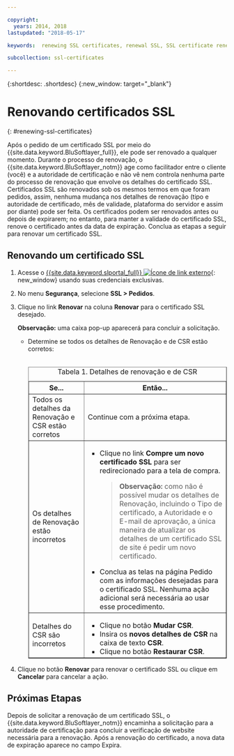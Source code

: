 ```yaml
---

copyright:
  years: 2014, 2018
lastupdated: "2018-05-17"

keywords:  renewing SSL certificates, renewal SSL, SSL certificate renewal process, renewing, renewal

subcollection: ssl-certificates

---
```


{:shortdesc: .shortdesc}
{:new_window: target="_blank"}

# Renovando certificados SSL
{: #renewing-ssl-certificates}

Após o pedido de um certificado SSL por meio do {{site.data.keyword.BluSoftlayer_full}}, ele pode ser
renovado a qualquer momento. Durante o processo de renovação, o {{site.data.keyword.BluSoftlayer_notm}} age como facilitador entre o cliente (você) e a autoridade de certificação e não vê nem controla nenhuma parte do processo de renovação que envolve os detalhes do certificado SSL. Certificados SSL são renovados sob os mesmos termos em que foram pedidos, assim, nenhuma mudança nos detalhes de renovação (tipo
e autoridade de certificado, mês de validade, plataforma do servidor e assim por diante) pode ser feita. Os certificados podem ser
renovados antes ou depois de expirarem; no entanto, para manter a validade do certificado SSL, renove o certificado antes da
data de expiração. Conclua as etapas a seguir para renovar um certificado SSL.

## Renovando um certificado SSL

1. Acesse o [{{site.data.keyword.slportal_full}} ![Ícone de link externo](../../icons/launch-glyph.svg "Ícone de link externo")](https://control.softlayer.com/){: new_window} usando suas credenciais exclusivas.
2. No menu **Segurança**, selecione **SSL > Pedidos**.
3. Clique no link **Renovar** na coluna **Renovar** para o certificado SSL desejado.

   **Observação:** uma caixa pop-up aparecerá para concluir a solicitação.  
   * Determine se todos os detalhes de Renovação e de CSR estão corretos:<br /><br /><table border="1"><caption>Tabela 1. Detalhes de renovação e de CSR</caption><tr><th>Se...</th><th>Então...</th></tr><tr><td>Todos os detalhes da Renovação e CSR estão corretos</td><td>Continue com a próxima etapa.</td></tr><tr><td>Os detalhes de Renovação estão incorretos</td><td><ul><li>Clique no link <strong>Compre um novo certificado SSL</strong> para ser redirecionado para a tela de compra.<br /><blockquote><strong>Observação:</strong> como não é possível mudar os detalhes de Renovação, incluindo o Tipo de certificado, a Autoridade e o E-mail de aprovação, a única maneira de atualizar os detalhes de um certificado SSL de site é pedir um novo certificado.</blockquote></li><li>Conclua as telas na página Pedido com as informações desejadas para o certificado SSL. Nenhuma ação adicional será necessária ao usar esse procedimento.</li></ul></td></tr><tr><td>Detalhes do CSR são incorretos</td><td><ul><li>Clique no botão **Mudar CSR**.</li><li>Insira os **novos detalhes de CSR** na caixa de texto **CSR**.</li><li>Clique no botão **Restaurar CSR**.</li></ul></td></tr></table>
4. Clique no botão **Renovar** para renovar o certificado SSL ou clique em **Cancelar** para cancelar a ação.

## Próximas Etapas

Depois de solicitar a renovação de um certificado SSL, o {{site.data.keyword.BluSoftlayer_notm}} encaminha
a solicitação para a autoridade de certificação para concluir a verificação de website necessária para a renovação. Após a renovação
do certificado, a nova data de expiração aparece no campo Expira.
